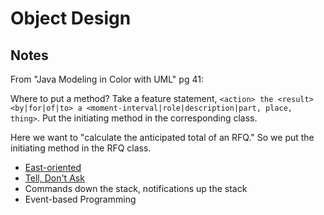 # Object Design

## Notes

From "Java Modeling in Color with UML" pg 41:

Where to put a method? Take a feature statement, `<action> the <result> <by|for|of|to> a <moment-interval|role|description|part, place, thing>`. Put the initiating method in the corresponding class.

Here we want to "calculate the anticipated total of an RFQ." So we put the initiating method in the RFQ class.

* [East-oriented](http://jamesladdcode.com/2011/08/10/east-example-code/)
* [Tell, Don't Ask](https://pragprog.com/articles/tell-dont-ask)
* Commands down the stack, notifications up the stack
* Event-based Programming

